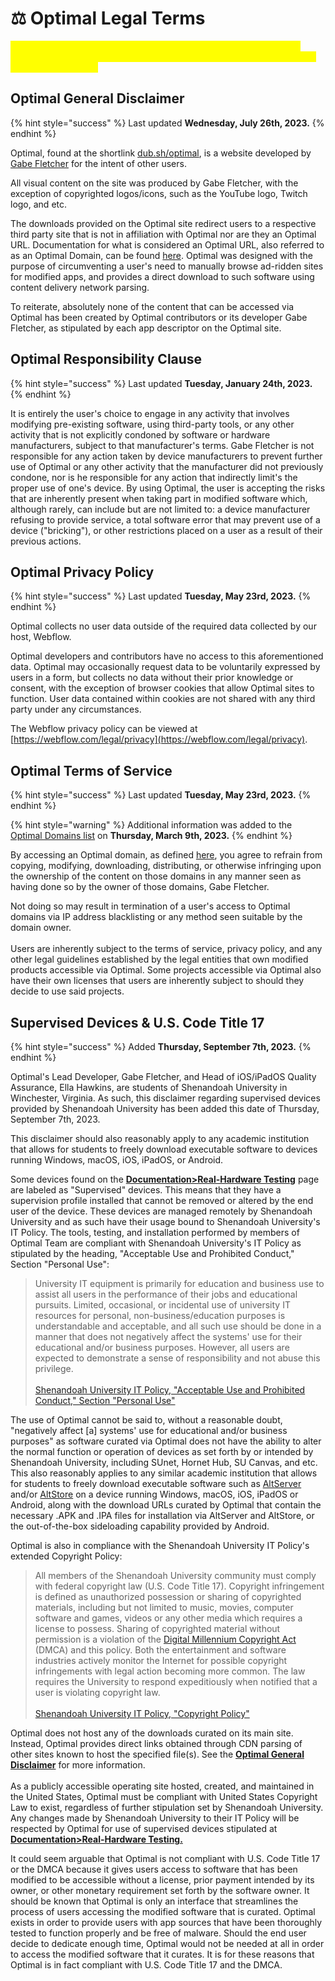 # ⚖ Optimal Legal Terms

<mark style="color:yellow;">Please note that the next major version of Optimal (v11) is under active development. Some portions of these terms only pertain to Optimal as it is in a full release state.</mark>

## Optimal General Disclaimer

{% hint style="success" %}
Last updated **Wednesday, July 26th, 2023.**&#x20;
{% endhint %}

Optimal, found at the shortlink [dub.sh/optimal](https://dub.sh/optimal), is a website developed by [Gabe Fletcher](https://dub.sh/gabe) for the intent of other users.&#x20;

All visual content on the site was produced by Gabe Fletcher, with the exception of copyrighted logos/icons, such as the YouTube logo, Twitch logo, and etc.&#x20;

The downloads provided on the Optimal site redirect users to a respective third party site that is not in affiliation with Optimal nor are they an Optimal URL. Documentation for what is considered an Optimal URL, also referred to as an Optimal Domain, can be found [here](oor-site-structure.md#subdomains-and-redirects-chart). Optimal was designed with the purpose of circumventing a user's need to manually browse ad-ridden sites for modified apps, and provides a direct download to such software using content delivery network parsing.&#x20;

To reiterate, absolutely none of the content that can be accessed via Optimal has been created by Optimal contributors or its developer Gabe Fletcher, as stipulated by each app descriptor on the Optimal site.&#x20;

## Optimal Responsibility Clause

{% hint style="success" %}
Last updated **Tuesday, January 24th, 2023.**
{% endhint %}

It is entirely the user's choice to engage in any activity that involves modifying pre-existing software, using third-party tools, or any other activity that is not explicitly condoned by software or hardware manufacturers, subject to that manufacturer's terms. Gabe Fletcher is not responsible for any action taken by device manufacturers to prevent further use of Optimal or any other activity that the manufacturer did not previously condone, nor is he responsible for any action that indirectly limit's the proper use of one's device. By using Optimal, the user is accepting the risks that are inherently present when taking part in modified software which, although rarely, can include but are not limited to: a device manufacturer refusing to provide service, a total software error that may prevent use of a device ("bricking"), or other restrictions placed on a user as a result of their previous actions.

## Optimal Privacy Policy&#x20;

{% hint style="success" %}
Last updated **Tuesday, May 23rd, 2023.**&#x20;
{% endhint %}

Optimal collects no user data outside of the required data collected by our host, Webflow.

Optimal developers and contributors have no access to this aforementioned data. Optimal may occasionally request data to be voluntarily expressed by users in a form, but collects no data without their prior knowledge or consent, with the exception of browser cookies that allow Optimal sites to function. User data contained within cookies are not shared with any third party under any circumstances.

The Webflow privacy policy can be viewed at [https://webflow.com/legal/privacy](https://webflow.com/legal/privacy).

## Optimal Terms of Service

{% hint style="success" %}
Last updated **Tuesday, May 23rd, 2023.**&#x20;
{% endhint %}

{% hint style="warning" %}
Additional information was added to the [Optimal Domains list](https://optimaldocs.gitbook.io/optimal-docs-v3/documentation/optimal-on-readymag/oor-site-structure#subdomains-and-redirects-chart) on **Thursday, March 9th, 2023.**
{% endhint %}

By accessing an Optimal domain, as defined [here](oor-site-structure.md#subdomains-and-redirects-chart), you agree to refrain from copying, modifying, downloading, distributing, or otherwise infringing upon the ownership of the content on those domains in any manner seen as having done so by the owner of those domains, Gabe Fletcher.

Not doing so may result in termination of a user's access to Optimal domains via IP address blacklisting or any method seen suitable by the domain owner. \
\
Users are inherently subject to the terms of service, privacy policy, and any other legal guidelines established by the legal entities that own modified products accessible via Optimal. Some projects accessible via Optimal also have their own licenses that users are inherently subject to should they decide to use said projects.&#x20;

## Supervised Devices & U.S. Code Title 17

{% hint style="success" %}
Added **Thursday, September 7th, 2023.**
{% endhint %}

Optimal's Lead Developer, Gabe Fletcher, and Head of iOS/iPadOS Quality Assurance, Ella Hawkins, are students of Shenandoah University in Winchester, Virginia. As such, this disclaimer regarding supervised devices provided by Shenandoah University has been added this date of Thursday, September 7th, 2023.

This disclaimer should also reasonably apply to any academic institution that allows for students to freely download executable software to devices running Windows, macOS, iOS, iPadOS, or Android.

Some devices found on the [**Documentation>Real-Hardware Testing**](real-hardware-testing.md) page are labeled as "Supervised" devices. This means that they have a supervision profile installed that cannot be removed or altered by the end user of the device. These devices are managed remotely by Shenandoah University and as such have their usage bound to Shenandoah University's IT Policy. The tools, testing, and installation performed by members of Optimal Team are compliant with Shenandoah University's IT Policy as stipulated by the heading, "Acceptable Use and Prohibited Conduct," Section "Personal Use":

> University IT equipment is primarily for education and business use to assist all users in the performance of their jobs and educational pursuits. Limited, occasional, or incidental use of university IT resources for personal, non-business/education purposes is understandable and acceptable, and all such use should be done in a manner that does not negatively affect the systems' use for their educational and/or business purposes. However, all users are expected to demonstrate a sense of responsibility and not abuse this privilege.\
> \
> [Shenandoah University IT Policy, "Acceptable Use and Prohibited Conduct," Section "Personal Use" ](https://sites.google.com/a/su.edu/itpolicy/home#h.p\_HOxgc2PBDi6a)

The use of Optimal cannot be said to, without a reasonable doubt, "negatively affect \[a] systems' use for educational and/or business purposes" as software curated via Optimal does not have the ability to alter the normal function or operation of devices as set forth by or intended by Shenandoah University, including SUnet, Hornet Hub, SU Canvas, and etc. This also reasonably applies to any similar academic institution that allows for students to freely download executable software such as [AltServer](https://faq.altstore.io/getting-started/how-to-install-altstore-macos) and/or [AltStore](https://altstore.io) on a device running Windows, macOS, iOS, iPadOS or Android, along with the download URLs curated by Optimal that contain the necessary .APK and .IPA files for installation via AltServer and AltStore, or the out-of-the-box sideloading capability provided by Android.

Optimal is also in compliance with the Shenandoah University IT Policy's extended Copyright Policy:

> All members of the Shenandoah University community must comply with federal copyright law (U.S. Code Title 17). Copyright infringement is defined as unauthorized possession or sharing of copyrighted materials, including but not limited to music, movies, computer software and games, videos or any other media which requires a license to possess. Sharing of copyrighted material without permission is a violation of the [Digital Millennium Copyright Act](https://www.copyright.gov/title17/92appb.html) (DMCA) and this policy. Both the entertainment and software industries actively monitor the Internet for possible copyright infringements with legal action becoming more common. The law requires the University to respond expeditiously when notified that a user is violating copyright law.\
> \
> [Shenandoah University IT Policy, "Copyright Policy"](https://sites.google.com/a/su.edu/itpolicy/home#h.p\_pdzDds\_MD6lH)

Optimal does not host any of the downloads curated on its main site. Instead, Optimal provides direct links obtained through CDN parsing of other sites known to host the specified file(s). See the [**Optimal General Disclaimer**](oor-legal-terms.md#optimal-general-disclaimer) for more information. \
\
As a publicly accessible operating site hosted, created, and maintained in the United States, Optimal must be compliant with United States Copyright Law to exist, regardless of further stipulation set by Shenandoah University. Any changes made by Shenandoah University to their IT Policy will be respected by Optimal for use of supervised devices stipulated at [**Documentation>Real-Hardware Testing.**](real-hardware-testing.md)

It could seem arguable that Optimal is not compliant with U.S. Code Title 17 or the DMCA because it gives users access to software that has been modified to be accessible without a license, prior payment intended by its owner, or other monetary requirement set forth by the software owner. It should be known that Optimal is only an interface that streamlines the process of users accessing the modified software that is curated. Optimal exists in order to provide users with app sources that have been thoroughly tested to function properly and be free of malware. Should the end user decide to dedicate enough time, Optimal would not be needed at all in order to access the modified software that it curates. It is for these reasons that Optimal is in fact compliant with U.S. Code Title 17 and the DMCA.

